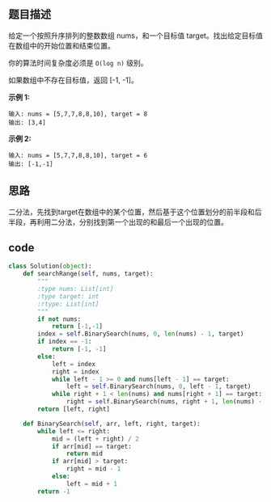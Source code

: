 ## 题目描述

给定一个按照升序排列的整数数组 nums，和一个目标值 target。找出给定目标值在数组中的开始位置和结束位置。

你的算法时间复杂度必须是 `O(log n)` 级别。

如果数组中不存在目标值，返回 [-1, -1]。

**示例 1:**

    输入: nums = [5,7,7,8,8,10], target = 8
    输出: [3,4]

**示例 2:**

    输入: nums = [5,7,7,8,8,10], target = 6
    输出: [-1,-1]

## 思路

二分法，先找到target在数组中的某个位置，然后基于这个位置划分的前半段和后半段，再利用二分法，分别找到第一个出现的和最后一个出现的位置。

## code

```python
class Solution(object):
    def searchRange(self, nums, target):
        """
        :type nums: List[int]
        :type target: int
        :rtype: List[int]
        """
        if not nums:
            return [-1,-1]
        index = self.BinarySearch(nums, 0, len(nums) - 1, target)
        if index == -1:
            return [-1, -1]
        else:
            left = index
            right = index
            while left - 1 >= 0 and nums[left - 1] == target:
                left = self.BinarySearch(nums, 0, left - 1, target)
            while right + 1 < len(nums) and nums[right + 1] == target:
                right = self.BinarySearch(nums, right + 1, len(nums) - 1, target)
        return [left, right]

    def BinarySearch(self, arr, left, right, target):
        while left <= right:
            mid = (left + right) / 2
            if arr[mid] == target:
                return mid
            if arr[mid] > target:
                right = mid - 1
            else:
                left = mid + 1
        return -1
```